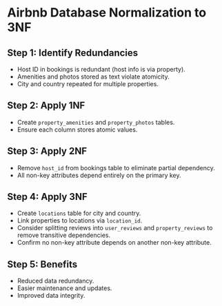 # Airbnb Database Normalization to 3NF

## Step 1: Identify Redundancies
- Host ID in bookings is redundant (host info is via property).
- Amenities and photos stored as text violate atomicity.
- City and country repeated for multiple properties.

## Step 2: Apply 1NF
- Create `property_amenities` and `property_photos` tables.
- Ensure each column stores atomic values.

## Step 3: Apply 2NF
- Remove `host_id` from bookings table to eliminate partial dependency.
- All non-key attributes depend entirely on the primary key.

## Step 4: Apply 3NF
- Create `locations` table for city and country.
- Link properties to locations via `location_id`.
- Consider splitting reviews into `user_reviews` and `property_reviews` to remove transitive dependencies.
- Confirm no non-key attribute depends on another non-key attribute.

## Step 5: Benefits
- Reduced data redundancy.
- Easier maintenance and updates.
- Improved data integrity.

